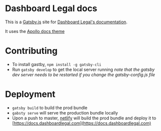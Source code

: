 
# Dashboard Legal docs

This is a [Gatsby.js](https://www.gatsbyjs.com/) site for [Dashboard Legal's documentation](https://docs.dashboardlegal.com).

It uses the [Apollo docs theme](https://github.com/apollographql/gatsby-theme-apollo/tree/master/packages/gatsby-theme-apollo-docs)

# Contributing
- To install gastby, `npm install -g gatsby-cli`
- Run `gatsby develop` to get the local server running
*note that the gatsby dev server needs to be restarted if you change the gatsby-config.js file*

# Deployment
- `gatsby build` to build the prod bundle
- `gabsty serve` will serve the production bundle locally
- Upon a push to master, [netlify](https://www.netlify.com) will build the prod bundle and deploy it to [https://docs.dashboardlegal.com](https://docs.dashboardlegal.com)

